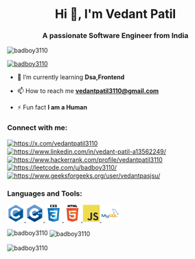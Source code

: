 <h1 align="center">Hi 👋, I'm Vedant Patil</h1>
<h3 align="center">A passionate Software Engineer from India</h3>
 
<p align="left"> <img src="https://komarev.com/ghpvc/?username=badboy3110&label=Profile%20views&color=0e75b6&style=flat" alt="badboy3110" /> </p>

<p align="left"> <a href="https://github.com/ryo-ma/github-profile-trophy"><img src="https://github-profile-trophy.vercel.app/?username=badboy3110" alt="badboy3110" /></a> </p>

- 🌱 I’m currently learning **Dsa,Frontend**

- 📫 How to reach me **vedantpatil3110@gmail.com**

- ⚡ Fun fact **I am a Human**

<h3 align="left">Connect with me:</h3>
<p align="left">
<a href="https://twitter.com/https://x.com/vedantpatil3110" target="blank"><img align="center" src="https://raw.githubusercontent.com/rahuldkjain/github-profile-readme-generator/master/src/images/icons/Social/twitter.svg" alt="https://x.com/vedantpatil3110" height="30" width="40" /></a>
<a href="https://linkedin.com/in/https://www.linkedin.com/in/vedant-patil-a13562249/" target="blank"><img align="center" src="https://raw.githubusercontent.com/rahuldkjain/github-profile-readme-generator/master/src/images/icons/Social/linked-in-alt.svg" alt="https://www.linkedin.com/in/vedant-patil-a13562249/" height="30" width="40" /></a>
<a href="https://www.hackerrank.com/https://www.hackerrank.com/profile/vedantpatil3110" target="blank"><img align="center" src="https://raw.githubusercontent.com/rahuldkjain/github-profile-readme-generator/master/src/images/icons/Social/hackerrank.svg" alt="https://www.hackerrank.com/profile/vedantpatil3110" height="30" width="40" /></a>
<a href="https://www.leetcode.com/https://leetcode.com/u/badboy3110/" target="blank"><img align="center" src="https://raw.githubusercontent.com/rahuldkjain/github-profile-readme-generator/master/src/images/icons/Social/leet-code.svg" alt="https://leetcode.com/u/badboy3110/" height="30" width="40" /></a>
<a href="https://auth.geeksforgeeks.org/user/https://www.geeksforgeeks.org/user/vedantpasjsu/" target="blank"><img align="center" src="https://raw.githubusercontent.com/rahuldkjain/github-profile-readme-generator/master/src/images/icons/Social/geeks-for-geeks.svg" alt="https://www.geeksforgeeks.org/user/vedantpasjsu/" height="30" width="40" /></a>
</p>

<h3 align="left">Languages and Tools:</h3>
<p align="left"> <a href="https://www.cprogramming.com/" target="_blank" rel="noreferrer"> <img src="https://raw.githubusercontent.com/devicons/devicon/master/icons/c/c-original.svg" alt="c" width="40" height="40"/> </a> <a href="https://www.w3schools.com/cpp/" target="_blank" rel="noreferrer"> <img src="https://raw.githubusercontent.com/devicons/devicon/master/icons/cplusplus/cplusplus-original.svg" alt="cplusplus" width="40" height="40"/> </a> <a href="https://www.w3schools.com/css/" target="_blank" rel="noreferrer"> <img src="https://raw.githubusercontent.com/devicons/devicon/master/icons/css3/css3-original-wordmark.svg" alt="css3" width="40" height="40"/> </a> <a href="https://www.w3.org/html/" target="_blank" rel="noreferrer"> <img src="https://raw.githubusercontent.com/devicons/devicon/master/icons/html5/html5-original-wordmark.svg" alt="html5" width="40" height="40"/> </a> <a href="https://developer.mozilla.org/en-US/docs/Web/JavaScript" target="_blank" rel="noreferrer"> <img src="https://raw.githubusercontent.com/devicons/devicon/master/icons/javascript/javascript-original.svg" alt="javascript" width="40" height="40"/> </a> <a href="https://www.mysql.com/" target="_blank" rel="noreferrer"> <img src="https://raw.githubusercontent.com/devicons/devicon/master/icons/mysql/mysql-original-wordmark.svg" alt="mysql" width="40" height="40"/> </a> </p>

<p><img align="left" src="https://github-readme-stats.vercel.app/api/top-langs?username=badboy3110&show_icons=true&locale=en&layout=compact" alt="badboy3110" /></p>

<p>&nbsp;<img align="center" src="https://github-readme-stats.vercel.app/api?username=badboy3110&show_icons=true&locale=en" alt="badboy3110" /></p>

<p><img align="center" src="https://github-readme-streak-stats.herokuapp.com/?user=badboy3110&" alt="badboy3110" /></p>
